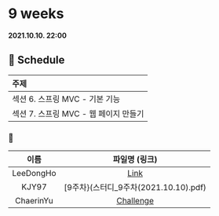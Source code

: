 # 9 weeks 
**2021.10.10. 22:00**

## :calendar: Schedule
|주제|
|:--|
|섹션 6. 스프링 MVC - 기본 기능|
|섹션 7. 스프링 MVC - 웹 페이지 만들기|

### :speech_balloon:
|이름|파일명 (링크)|
|:--:|:--:|
|LeeDongHo|[Link](https://adjoining-tarragon-87a.notion.site/DTO-VO-c283676378a844919656663530db9ab2)|
|KJY97|[9주차}(스터디_9주차(2021.10.10).pdf)|
|ChaerinYu|[Challenge](chaerin_211010_spring_week_9.pdf)|

